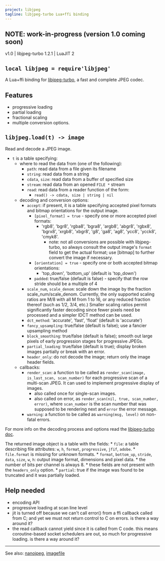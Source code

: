 ```yaml
---
project: libjpeg
tagline: libjpeg-turbo Lua+ffi binding
---
```


## NOTE: work-in-progress (version 1.0 coming soon)

v1.0 | libjpeg-turbo 1.2.1 | LuaJIT 2

## `local libjpeg = require'libjpeg'`

A Lua+ffi binding for [libjpeg-turbo], a fast and complete JPEG codec.

## Features

  * progressive loading
  * partial loading
  * fractional scaling
  * multiple conversion options.

## `libjpeg.load(t) -> image`

Read and decode a JPEG image.

  * `t` is a table specifying:
    * where to read the data from (one of the following):
      * `path`: read data from a file given its filename
      * `string`: read data from a string
      * `cdata`, `size`: read data from a buffer of specified size
      * `stream`: read data from an opened `FILE *` stream
      * `read`: read data from a reader function of the form:
        * `read() -> cdata, size | string | nil`
    * decoding and conversion options:
      * `accept`: if present, it is a table specifying accepted pixel formats and bitmap orientations for the output image.
        * `[pixel_format] = true` - specify one or more accepted pixel formats:
          * 'rgb8', 'bgr8', 'rgba8', 'bgra8', 'argb8', 'abgr8', 'rgbx8', 'bgrx8', 'xrgb8', 'xbgr8', 'g8', 'ga8', 'ag8', 'ycc8', 'ycck8', 'cmyk8'.
            * note: not all conversions are possible with libjpeg-turbo, so always consult the output image's `format` field to get the actual format; use [bitmap] to further convert the image if necessary.
        * `[orientation] = true` - specify one or both accepted bitmap orientations:
          * 'top_down', 'bottom_up' (default is 'top_down')
        * `padded`: true/false (default is false) - specify that the row stride should be a multiple of 4
      * `scale_num`, `scale_denom`: scale down the image by the fraction scale_num/scale_denom. Currently, the only supported scaling ratios are M/8 with all M from 1 to 16, or any reduced fraction thereof (such as 1/2, 3/4, etc.) Smaller scaling ratios permit significantly faster decoding since fewer pixels need be processed and a simpler IDCT method can be used.
      * `dct_method`: 'accurate', 'fast', 'float' (default is 'accurate')
      * `fancy_upsampling`: true/false (default is false); use a fancier upsampling method
      * `block_smoothing`: true/false (default is false); smooth out large pixels of early progression stages for progressive JPEGs.
      * `partial_loading`: true/false (default is true); display broken images partially or break with an error.
      * `header_only`: do not decode the image; return only the image header fields.
    * callbacks:
      * `render_scan`: a function to be called as `render_scan(image, is_last_scan, scan_number)` for each progressive scan of a multi-scan JPEG. It can used to implement progressive display of images.
        * also called once for single-scan images.
        * also called on error, as `render_scan(nil, true, scan_number, error)`, where `scan_number` is the scan number that was supposed to be rendering next and `error` the error message.
      * `warning`: a function to be called as `warning(msg, level)` on non-fatal errors.

For more info on the decoding process and options read the [libjpeg-turbo doc].

The returned image object is a table with the fields:
    * `file`: a table describing file attributes: `w`, `h`, `format`, `progressive`, `jfif`, `adobe`.
      * `file.format` is missing for unknown formats.
    * `format`, `bottom_up`, `stride`, `data`, `size`, `w`, `h`: output image format, dimensions and pixel data.
      * the number of bits per channel is always 8.
      * these fields are not present with the `headers_only` option.
    * `partial`: true if the image was found to be truncated and it was partially loaded.

## Help needed

  * encoding API
  * progressive loading at scan line level
  * jit is turned off because we can't call error() from a ffi callback called from C; and yet we must not return control to C on errors. is there a way around it?
  * the read callback cannot yield since it is called from C code. this means coroutine-based socket schedulers are out, so much for progressive loading. is there a way around it?

----
See also: [nanojpeg], [imagefile]

[libjpeg-turbo]:      http://www.libjpeg-turbo.org/
[libjpeg-turbo doc]:  http://sourceforge.net/p/libjpeg-turbo/code/HEAD/tree/trunk/libjpeg.txt

[nanojpeg]:   nanojpeg.html
[imagefile]:  imagefile.html
